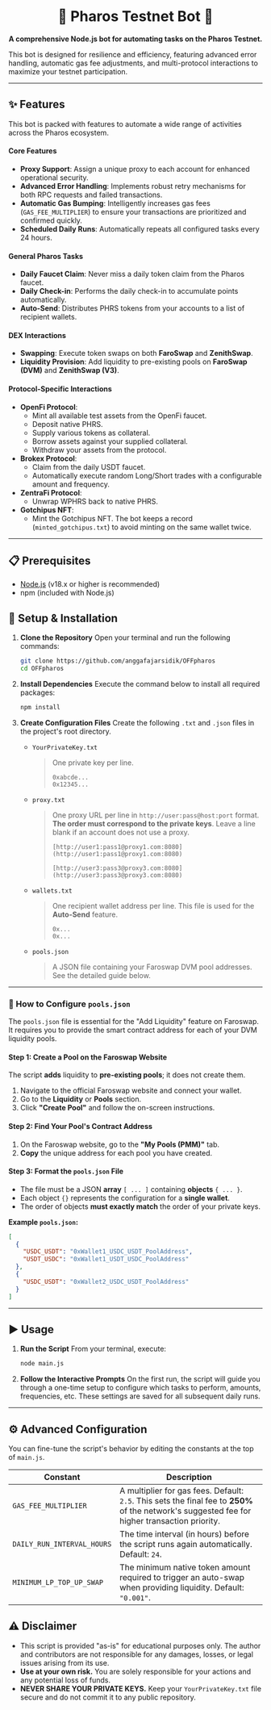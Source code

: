 <div align="center">

# 🤖 Pharos Testnet Bot 🤖

**A comprehensive Node.js bot for automating tasks on the Pharos Testnet.**

</div>

This bot is designed for resilience and efficiency, featuring advanced error handling, automatic gas fee adjustments, and multi-protocol interactions to maximize your testnet participation.

---

## ✨ Features

This bot is packed with features to automate a wide range of activities across the Pharos ecosystem.

#### Core Features
* **Proxy Support**: Assign a unique proxy to each account for enhanced operational security.
* **Advanced Error Handling**: Implements robust retry mechanisms for both RPC requests and failed transactions.
* **Automatic Gas Bumping**: Intelligently increases gas fees (`GAS_FEE_MULTIPLIER`) to ensure your transactions are prioritized and confirmed quickly.
* **Scheduled Daily Runs**: Automatically repeats all configured tasks every 24 hours.

#### General Pharos Tasks
* **Daily Faucet Claim**: Never miss a daily token claim from the Pharos faucet.
* **Daily Check-in**: Performs the daily check-in to accumulate points automatically.
* **Auto-Send**: Distributes PHRS tokens from your accounts to a list of recipient wallets.

#### DEX Interactions
* **Swapping**: Execute token swaps on both **FaroSwap** and **ZenithSwap**.
* **Liquidity Provision**: Add liquidity to pre-existing pools on **FaroSwap (DVM)** and **ZenithSwap (V3)**.

#### Protocol-Specific Interactions
* **OpenFi Protocol**:
    * Mint all available test assets from the OpenFi faucet.
    * Deposit native PHRS.
    * Supply various tokens as collateral.
    * Borrow assets against your supplied collateral.
    * Withdraw your assets from the protocol.
* **Brokex Protocol**:
    * Claim from the daily USDT faucet.
    * Automatically execute random Long/Short trades with a configurable amount and frequency.
* **ZentraFi Protocol**:
    * Unwrap WPHRS back to native PHRS.
* **Gotchipus NFT**:
    * Mint the Gotchipus NFT. The bot keeps a record (`minted_gotchipus.txt`) to avoid minting on the same wallet twice.

---

## 📋 Prerequisites

* [Node.js](https://nodejs.org/) (v18.x or higher is recommended)
* npm (included with Node.js)

## 🚀 Setup & Installation

1.  **Clone the Repository**
    Open your terminal and run the following commands:
    ```bash
    git clone https://github.com/anggafajarsidik/OFFpharos
    cd OFFpharos
    ```

2.  **Install Dependencies**
    Execute the command below to install all required packages:
    ```bash
    npm install
    ```

3.  **Create Configuration Files**
    Create the following `.txt` and `.json` files in the project's root directory.

    * `YourPrivateKey.txt`
        > One private key per line.
        > ```
        > 0xabcde...
        > 0x12345...
        > ```

    * `proxy.txt`
        > One proxy URL per line in `http://user:pass@host:port` format. **The order must correspond to the private keys**. Leave a line blank if an account does not use a proxy.
        > ```
        > [http://user1:pass1@proxy1.com:8080](http://user1:pass1@proxy1.com:8080)
        >
        > [http://user3:pass3@proxy3.com:8080](http://user3:pass3@proxy3.com:8080)
        > ```

    * `wallets.txt`
        > One recipient wallet address per line. This file is used for the **Auto-Send** feature.
        > ```
        > 0x...
        > 0x...
        > ```
    * `pools.json`
        > A JSON file containing your Faroswap DVM pool addresses. See the detailed guide below.

---

### 📄 How to Configure `pools.json`

The `pools.json` file is essential for the "Add Liquidity" feature on Faroswap. It requires you to provide the smart contract address for each of your DVM liquidity pools.

#### **Step 1: Create a Pool on the Faroswap Website**
The script **adds** liquidity to **pre-existing pools**; it does not create them.
1.  Navigate to the official Faroswap website and connect your wallet.
2.  Go to the **Liquidity** or **Pools** section.
3.  Click **"Create Pool"** and follow the on-screen instructions.

#### **Step 2: Find Your Pool's Contract Address**
1.  On the Faroswap website, go to the **"My Pools (PMM)"** tab.
2.  **Copy** the unique address for each pool you have created.

#### **Step 3: Format the `pools.json` File**
* The file must be a JSON **array** `[ ... ]` containing **objects** `{ ... }`.
* Each object `{}` represents the configuration for a **single wallet**.
* The order of objects **must exactly match** the order of your private keys.

**Example `pools.json`:**
```json
[
  {
    "USDC_USDT": "0xWallet1_USDC_USDT_PoolAddress",
    "USDT_USDC": "0xWallet1_USDT_USDC_PoolAddress"
  },
  {
    "USDC_USDT": "0xWallet2_USDC_USDT_PoolAddress"
  }
]
```

---

## ▶️ Usage

1.  **Run the Script**
    From your terminal, execute:
    ```bash
    node main.js
    ```
2.  **Follow the Interactive Prompts**
    On the first run, the script will guide you through a one-time setup to configure which tasks to perform, amounts, frequencies, etc. These settings are saved for all subsequent daily runs.

---

## ⚙️ Advanced Configuration

You can fine-tune the script's behavior by editing the constants at the top of `main.js`.

| Constant                   | Description                                                                                                                                   |
| -------------------------- | --------------------------------------------------------------------------------------------------------------------------------------------- |
| `GAS_FEE_MULTIPLIER`       | A multiplier for gas fees. Default: `2.5`. This sets the final fee to **250%** of the network's suggested fee for higher transaction priority. |
| `DAILY_RUN_INTERVAL_HOURS` | The time interval (in hours) before the script runs again automatically. Default: `24`.                                                 |
| `MINIMUM_LP_TOP_UP_SWAP`   | The minimum native token amount required to trigger an auto-swap when providing liquidity. Default: `"0.001"`.                                 |

## ⚠️ Disclaimer

* This script is provided "as-is" for educational purposes only. The author and contributors are not responsible for any damages, losses, or legal issues arising from its use.
* **Use at your own risk.** You are solely responsible for your actions and any potential loss of funds.
* **NEVER SHARE YOUR PRIVATE KEYS.** Keep your `YourPrivateKey.txt` file secure and do not commit it to any public repository.
